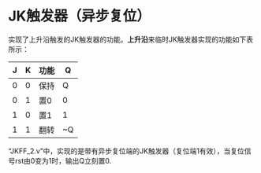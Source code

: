 # JK触发器（异步复位）

实现了上升沿触发的JK触发器的功能。**上升沿**来临时JK触发器实现的功能如下表所示：

| J    | K    | 功能 | Q    |
| ---- | ---- | ---- | ---- |
| 0    | 0    | 保持 | Q    |
| 0    | 1    | 置0  | 0    |
| 1    | 0    | 置1  | 1    |
| 1    | 1    | 翻转 | ~Q   |

“JKFF_2.v”中，实现的是带有异步复位端的JK触发器（复位端1有效），当复位信号rst由0变为1时，输出Q立刻置0.